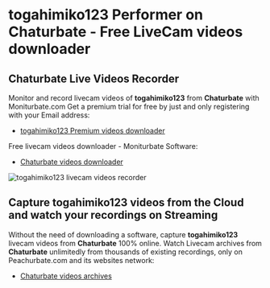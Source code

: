 # togahimiko123 Performer on Chaturbate - Free LiveCam videos downloader

## Chaturbate Live Videos Recorder

Monitor and record livecam videos of **togahimiko123** from **Chaturbate** with Moniturbate.com
Get a premium trial for free by just and only registering with your Email address:
* [togahimiko123 Premium videos downloader](https://moniturbate.com/request-demo-licence-key.html)

Free livecam videos downloader - Moniturbate Software:
* [Chaturbate videos downloader](https://moniturbate.com/moniturbate-download-software.html)

![togahimiko123 livecam videos recorder](https://peachurnet.com/templates/moniturbate-software.png)


## Capture togahimiko123 videos from the Cloud and watch your recordings on Streaming

Without the need of downloading a software, capture **togahimiko123** livecam videos from **Chaturbate** 100% online.
Watch Livecam archives from **Chaturbate** unlimitedly from thousands of existing recordings, only on Peachurbate.com and its websites network:
* [Chaturbate videos archives](https://peachurnet.com/)